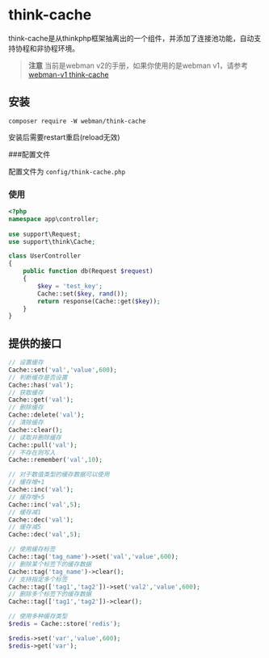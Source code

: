 # think-cache

think-cache是从thinkphp框架抽离出的一个组件，并添加了连接池功能，自动支持协程和非协程环境。

> **注意**
> 当前是webman v2的手册，如果你使用的是webman v1，请参考[webman-v1 think-cache](https://www.workerman.net/doc/webman-v1/db/thinkcache.html)

## 安装
`composer require -W webman/think-cache`

安装后需要restart重启(reload无效)

###配置文件

配置文件为 `config/think-cache.php`

### 使用

  ```php
  <?php
  namespace app\controller;
    
  use support\Request;
  use support\think\Cache;
  
  class UserController
  {
      public function db(Request $request)
      {
          $key = 'test_key';
          Cache::set($key, rand());
          return response(Cache::get($key));
      }
  }
  ```
## 提供的接口
```php
// 设置缓存
Cache::set('val','value',600);
// 判断缓存是否设置
Cache::has('val');
// 获取缓存
Cache::get('val');
// 删除缓存
Cache::delete('val');
// 清除缓存
Cache::clear();
// 读取并删除缓存
Cache::pull('val');
// 不存在则写入
Cache::remember('val',10);

// 对于数值类型的缓存数据可以使用
// 缓存增+1
Cache::inc('val');
// 缓存增+5
Cache::inc('val',5);
// 缓存减1
Cache::dec('val');
// 缓存减5
Cache::dec('val',5);

// 使用缓存标签
Cache::tag('tag_name')->set('val','value',600);
// 删除某个标签下的缓存数据
Cache::tag('tag_name')->clear();
// 支持指定多个标签
Cache::tag(['tag1','tag2'])->set('val2','value',600);
// 删除多个标签下的缓存数据
Cache::tag(['tag1','tag2'])->clear();

// 使用多种缓存类型
$redis = Cache::store('redis');

$redis->set('var','value',600);
$redis->get('var');
```


